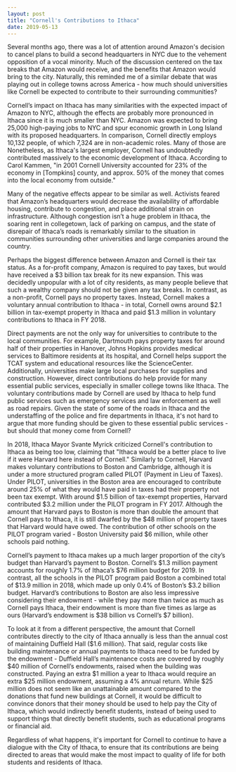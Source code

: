 ```yaml
---
layout: post
title: "Cornell's Contributions to Ithaca"
date: 2019-05-13
---
```


Several months ago, there was a lot of attention around Amazon's decision to cancel plans to build a second headquarters in NYC due to the vehement opposition of a vocal minority. Much of the discussion centered on the tax breaks that Amazon would receive, and the benefits that Amazon would bring to the city. Naturally, this reminded me of a similar debate that was playing out in college towns across America - how much should universities like Cornell be expected to contribute to their surrounding communities?

Cornell’s impact on Ithaca has many similarities with the expected impact of Amazon to NYC, although the effects are probably more pronounced in Ithaca since it is much smaller than NYC. Amazon was expected to bring 25,000 high-paying jobs to NYC and spur economic growth in Long Island with its proposed headquarters. In comparison, Cornell directly employs 10,132 people, of which 7,324 are in non-academic roles. Many of those are Nonetheless, as Ithaca's largest employer, Cornell has undoubtedly contributed massively to the economic development of Ithaca. According to Carol Kammen,  "in 2001 Cornell University accounted for 23% of the economy in \[Tompkins\] county, and approx. 50% of the money that comes into the local economy from outside." 

Many of the negative effects appear to be similar as well. Activists feared that Amazon’s headquarters would decrease the availability of affordable housing, contribute to congestion, and place additional strain on infrastructure. Although congestion isn’t a huge problem in Ithaca, the soaring rent in collegetown, lack of parking on campus, and the state of disrepair of Ithaca’s roads is remarkably similar to the situation in communities surrounding other universities and large companies around the country.

Perhaps the biggest difference between Amazon and Cornell is their tax status. As a for-profit company, Amazon is required to pay taxes, but would have received a $3 billion tax break for its new expansion. This was decidedly unpopular with a lot of city residents, as many people believe that such a wealthy company should not be given any tax breaks. In contrast, as a non-profit, Cornell pays no property taxes. Instead, Cornell makes a voluntary annual contribution to Ithaca - in total, Cornell owns around $2.1 billion in tax-exempt property in Ithaca and paid $1.3 million in voluntary contributions to Ithaca in FY 2018.

Direct payments are not the only way for universities to contribute to the local communities. For example, Dartmouth pays property taxes for around half of their properties in Hanover, Johns Hopkins provides medical services to Baltimore residents at its hospital, and Cornell helps support the TCAT system and educational resources like the ScienceCenter. Additionally, universities make large local purchases for supplies and construction. However, direct contributions do help provide for many essential public services, especially in smaller college towns like Ithaca. The voluntary contributions made by Cornell are used by Ithaca to help fund public services such as emergency services and law enforcement as well as road repairs. Given the state of some of the roads in Ithaca and the understaffing of the police and fire departments in Ithaca, it's not hard to argue that more funding should be given to these essential public services - but should that money come from Cornell? 

In 2018, Ithaca Mayor Svante Myrick criticized Cornell's contribution to Ithaca as being too low, claiming that "Ithaca would be a better place to live if it were Harvard here instead of Cornell." Similarly to Cornell, Harvard makes voluntary contributions to Boston and Cambridge, although it is under a more structured program called PILOT (Payment in Lieu of Taxes). Under PILOT, universities in the Boston area are encouraged to contribute around 25% of what they would have paid in taxes had their property not been tax exempt. With around $1.5 billion of tax-exempt properties, Harvard contributed $3.2 million under the PILOT program in FY 2017.  Although the amount that Harvard pays to Boston is more than double the amount that Cornell pays to Ithaca, it is still dwarfed by the $48 million of property taxes that Harvard would have owed. The contribution of other schools on the PILOT program varied - Boston University paid $6 million, while other schools paid nothing. 

Cornell’s payment to Ithaca makes up a much larger proportion of the city’s budget than Harvard’s payment to Boston. Cornell’s $1.3 million payment accounts for roughly 1.7% of Ithaca’s $76 million budget for 2019. In contrast, all the schools in the PILOT program paid Boston a combined total of $13.9 million in 2018, which made up only 0.4% of Boston’s $3.2 billion budget. Harvard’s contributions to Boston are also less impressive considering their endowment - while they pay more than twice as much as Cornell pays Ithaca, their endowment is more than five times as large as ours (Harvard’s endowment is $38 billion vs Cornell’s $7 billion). 

To look at it from a different perspective, the amount that Cornell contributes directly to the city of Ithaca annually is less than the annual cost of maintaining Duffield Hall ($1.6 million). That said, regular costs like building maintenance or annual payments to Ithaca need to be funded by the endowment - Duffield Hall’s maintenance costs are covered by roughly $40 million of Cornell’s endowments, raised when the building was constructed. Paying an extra $1 million a year to Ithaca would require an extra $25 million endowment, assuming a 4% annual return. While $25 million does not seem like an unattainable amount compared to the donations that fund new buildings at Cornell, it would be difficult to convince donors that their money should be used to help pay the City of Ithaca, which would indirectly benefit students, instead of being used to support things that directly benefit students, such as educational programs or financial aid.

Regardless of what happens, it's important for Cornell to continue to have a dialogue with the City of Ithaca, to ensure that its contributions are being directed to areas that would make the most impact to quality of life for both students and residents of Ithaca.


